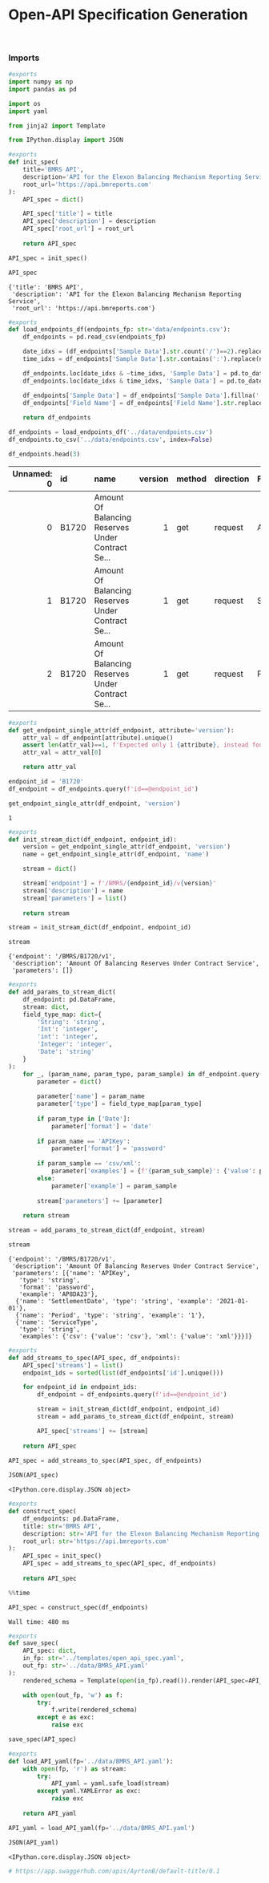 # Open-API Specification Generation



<br>

### Imports

```python
#exports
import numpy as np
import pandas as pd

import os
import yaml

from jinja2 import Template
```

```python
from IPython.display import JSON
```

```python
#exports
def init_spec(
    title='BMRS API',
    description='API for the Elexon Balancing Mechanism Reporting Service',
    root_url='https://api.bmreports.com'
):
    API_spec = dict()

    API_spec['title'] = title
    API_spec['description'] = description
    API_spec['root_url'] = root_url
    
    return API_spec
```

```python
API_spec = init_spec()

API_spec
```




    {'title': 'BMRS API',
     'description': 'API for the Elexon Balancing Mechanism Reporting Service',
     'root_url': 'https://api.bmreports.com'}



```python
#exports
def load_endpoints_df(endpoints_fp: str='data/endpoints.csv'):
    df_endpoints = pd.read_csv(endpoints_fp)

    date_idxs = (df_endpoints['Sample Data'].str.count('/')==2).replace(np.nan, False)
    time_idxs = df_endpoints['Sample Data'].str.contains(':').replace(np.nan, False)

    df_endpoints.loc[date_idxs & ~time_idxs, 'Sample Data'] = pd.to_datetime(df_endpoints.loc[date_idxs & ~time_idxs, 'Sample Data']).dt.strftime('%Y-%m-%d')
    df_endpoints.loc[date_idxs & time_idxs, 'Sample Data'] = pd.to_datetime(df_endpoints.loc[date_idxs & time_idxs, 'Sample Data']).dt.strftime('%Y-%m-%d %H:%M:%S')

    df_endpoints['Sample Data'] = df_endpoints['Sample Data'].fillna('')
    df_endpoints['Field Name'] = df_endpoints['Field Name'].str.replace(' ', '')
    
    return df_endpoints
```

```python
df_endpoints = load_endpoints_df('../data/endpoints.csv')
df_endpoints.to_csv('../data/endpoints.csv', index=False)

df_endpoints.head(3)
```




|   Unnamed: 0 | id    | name                                              |   version | method   | direction   | Field Name     | Field Type   |   Remarks | Mandatory   | Format     | Sample Data   |
|-------------:|:------|:--------------------------------------------------|----------:|:---------|:------------|:---------------|:-------------|----------:|:------------|:-----------|:--------------|
|            0 | B1720 | Amount Of Balancing Reserves Under Contract Se... |         1 | get      | request     | APIKey         | String       |       nan | Yes         | nan        | AP8DA23       |
|            1 | B1720 | Amount Of Balancing Reserves Under Contract Se... |         1 | get      | request     | SettlementDate | String       |       nan | Yes         | YYYY-MM-DD | 2021-01-01    |
|            2 | B1720 | Amount Of Balancing Reserves Under Contract Se... |         1 | get      | request     | Period         | String       |       nan | Yes         | */1-50     | 1             |</div>



```python
#exports
def get_endpoint_single_attr(df_endpoint, attribute='version'):
    attr_val = df_endpoint[attribute].unique()
    assert len(attr_val)==1, f'Expected only 1 {attribute}, instead found {len(attr_val)}'
    attr_val = attr_val[0]

    return attr_val
```

```python
endpoint_id = 'B1720'
df_endpoint = df_endpoints.query(f'id==@endpoint_id')

get_endpoint_single_attr(df_endpoint, 'version')
```




    1



```python
#exports
def init_stream_dict(df_endpoint, endpoint_id):
    version = get_endpoint_single_attr(df_endpoint, 'version')
    name = get_endpoint_single_attr(df_endpoint, 'name')

    stream = dict()

    stream['endpoint'] = f'/BMRS/{endpoint_id}/v{version}'
    stream['description'] = name
    stream['parameters'] = list()
    
    return stream
```

```python
stream = init_stream_dict(df_endpoint, endpoint_id)

stream
```




    {'endpoint': '/BMRS/B1720/v1',
     'description': 'Amount Of Balancing Reserves Under Contract Service',
     'parameters': []}



```python
#exports
def add_params_to_stream_dict(
    df_endpoint: pd.DataFrame, 
    stream: dict,
    field_type_map: dict={
        'String': 'string',
        'Int': 'integer',
        'int': 'integer',
        'Integer': 'integer',
        'Date': 'string'
    }
):
    for _, (param_name, param_type, param_sample) in df_endpoint.query('direction=="request"')[['Field Name', 'Field Type', 'Sample Data']].iterrows():               
        parameter = dict()
        
        parameter['name'] = param_name
        parameter['type'] = field_type_map[param_type]
        
        if param_type in ['Date']:
            parameter['format'] = 'date'
        
        if param_name == 'APIKey':
            parameter['format'] = 'password'
        
        if param_sample == 'csv/xml':
            parameter['examples'] = {f'{param_sub_sample}': {'value': param_sub_sample} for param_sub_sample in param_sample.split('/')}
        else:
            parameter['example'] = param_sample
        
        stream['parameters'] += [parameter]
        
    return stream
```

```python
stream = add_params_to_stream_dict(df_endpoint, stream)

stream
```




    {'endpoint': '/BMRS/B1720/v1',
     'description': 'Amount Of Balancing Reserves Under Contract Service',
     'parameters': [{'name': 'APIKey',
       'type': 'string',
       'format': 'password',
       'example': 'AP8DA23'},
      {'name': 'SettlementDate', 'type': 'string', 'example': '2021-01-01'},
      {'name': 'Period', 'type': 'string', 'example': '1'},
      {'name': 'ServiceType',
       'type': 'string',
       'examples': {'csv': {'value': 'csv'}, 'xml': {'value': 'xml'}}}]}



```python
#exports
def add_streams_to_spec(API_spec, df_endpoints):
    API_spec['streams'] = list()
    endpoint_ids = sorted(list(df_endpoints['id'].unique()))

    for endpoint_id in endpoint_ids:
        df_endpoint = df_endpoints.query(f'id==@endpoint_id')

        stream = init_stream_dict(df_endpoint, endpoint_id)
        stream = add_params_to_stream_dict(df_endpoint, stream)

        API_spec['streams'] += [stream]
        
    return API_spec
```

```python
API_spec = add_streams_to_spec(API_spec, df_endpoints)
        
JSON(API_spec)
```




    <IPython.core.display.JSON object>



```python
#exports
def construct_spec(
    df_endpoints: pd.DataFrame,
    title: str='BMRS API',
    description: str='API for the Elexon Balancing Mechanism Reporting Service',
    root_url: str='https://api.bmreports.com'
):
    API_spec = init_spec()
    API_spec = add_streams_to_spec(API_spec, df_endpoints)
    
    return API_spec
```

```python
%%time

API_spec = construct_spec(df_endpoints)
```

    Wall time: 480 ms
    

```python
#exports
def save_spec(
    API_spec: dict,
    in_fp: str='../templates/open_api_spec.yaml',
    out_fp: str='../data/BMRS_API.yaml'
):
    rendered_schema = Template(open(in_fp).read()).render(API_spec=API_spec)

    with open(out_fp, 'w') as f:
        try:
            f.write(rendered_schema)
        except e as exc:
            raise exc
```

```python
save_spec(API_spec)
```

```python
#exports
def load_API_yaml(fp='../data/BMRS_API.yaml'):
    with open(fp, 'r') as stream:
        try:
            API_yaml = yaml.safe_load(stream)
        except yaml.YAMLError as exc:
            raise exc
            
    return API_yaml
```

```python
API_yaml = load_API_yaml(fp='../data/BMRS_API.yaml')

JSON(API_yaml)
```




    <IPython.core.display.JSON object>



```python
# https://app.swaggerhub.com/apis/AyrtonB/default-title/0.1
```
